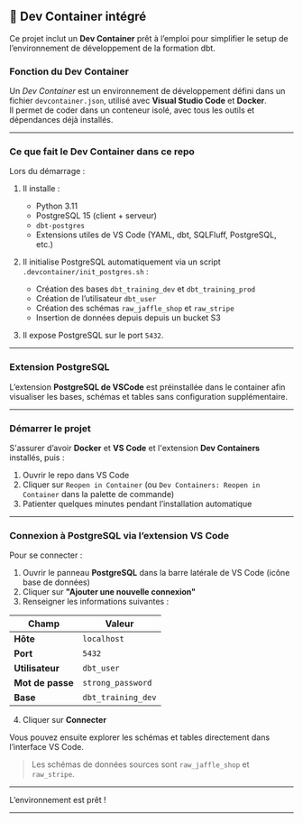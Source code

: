## 🐳 Dev Container intégré

Ce projet inclut un **Dev Container** prêt à l’emploi pour simplifier le setup de l’environnement de développement de la formation dbt.

### Fonction du Dev Container

Un *Dev Container* est un environnement de développement défini dans un fichier `devcontainer.json`, utilisé avec **Visual Studio Code** et **Docker**.  
Il permet de coder dans un conteneur isolé, avec tous les outils et dépendances déjà installés.

---

### Ce que fait le Dev Container dans ce repo

Lors du démarrage :

1. Il installe :
   - Python 3.11
   - PostgreSQL 15 (client + serveur)
   - `dbt-postgres`
   - Extensions utiles de VS Code (YAML, dbt, SQLFluff, PostgreSQL, etc.)

2. Il initialise PostgreSQL automatiquement via un script `.devcontainer/init_postgres.sh` :
   - Création des bases `dbt_training_dev` et `dbt_training_prod`
   - Création de l’utilisateur `dbt_user`
   - Création des schémas `raw_jaffle_shop` et `raw_stripe`
   - Insertion de données depuis depuis un bucket S3

3. Il expose PostgreSQL sur le port `5432`.

---

### Extension PostgreSQL

L’extension **PostgreSQL de VSCode** est préinstallée dans le container afin visualiser les bases, schémas et tables sans configuration supplémentaire.


---

### Démarrer le projet

S'assurer d’avoir **Docker** et **VS Code** et l'extension **Dev Containers** installés, puis :

1. Ouvrir le repo dans VS Code
2. Cliquer sur `Reopen in Container` (ou `Dev Containers: Reopen in Container` dans la palette de commande)
3. Patienter quelques minutes pendant l’installation automatique

---
### Connexion à PostgreSQL via l’extension VS Code

Pour se connecter :

1. Ouvrir le panneau **PostgreSQL** dans la barre latérale de VS Code (icône base de données)
2. Cliquer sur **"Ajouter une nouvelle connexion"**
3. Renseigner les informations suivantes :

| Champ            | Valeur                 |
|------------------|------------------------|
| **Hôte**         | `localhost`            |
| **Port**         | `5432`                 |
| **Utilisateur**  | `dbt_user`             |
| **Mot de passe** | `strong_password`      |
| **Base**         | `dbt_training_dev`     |

4. Cliquer sur **Connecter**

Vous pouvez ensuite explorer les schémas et tables directement dans l’interface VS Code.

> Les schémas de données sources sont `raw_jaffle_shop` et `raw_stripe`.

---


L’environnement est prêt !

---
